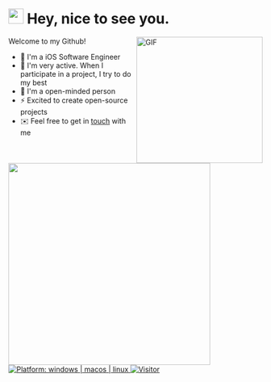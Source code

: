<h1><img src="https://emojis.slackmojis.com/emojis/images/1531849430/4246/blob-sunglasses.gif?1531849430" width="30"/> Hey, nice to see you.</h1>

<img align="right" height="250" alt="GIF" src="https://www.apple.com/newsroom/images/product/app-store/Apple_App_Store_10th_anniversary_07102018_big.gif.large_2x.gif" />

Welcome to my Github!

- 📱 I'm a iOS Software Engineer
- 🔭 I'm very active. When I participate in a project, I try to do my best
- 💙 I'm a open-minded person
- ⚡ Excited to create open-source projects
- ✉️ Feel free to get in [touch](mailto:leejongyoung@icloud.com) with me

<img width="400" src="https://github-readme-stats.vercel.app/api?username=leejongyoung&show_icons=true&hide_border=true">

<a href="https://github.com/leejongyoung">
<img src="https://img.shields.io/badge/platform-macos%20%7C%20linux-blue"
alt="Platform: windows | macos | linux" />
<a/>

<a href="https://github.com/leejongyoung">
<img src="https://visitor-badge.glitch.me/badge?page_id=leejongyoung.visitor-badge"
alt="Visitor" />
<a/>

<!--
**jeffreytse/jeffreytse** is a ✨ _special_ ✨ repository because its `README.md` (this file) appears on your GitHub profile.

Here are some ideas to get you started:

- 🔭 I’m currently working on ...
- 🌱 I’m currently learning ...
- 👯 I’m looking to collaborate on ...
- 🤔 I’m looking for help with ...
- 💬 Ask me about ...
- 📫 How to reach me: ...
- 😄 Pronouns: ...
- ⚡ Fun fact: ...
-->